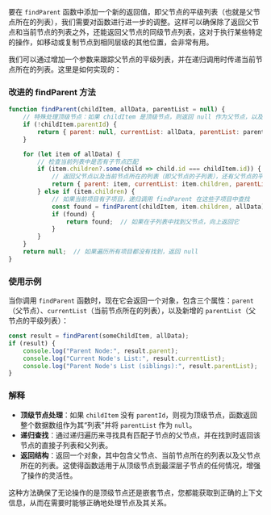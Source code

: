 要在 `findParent` 函数中添加一个新的返回值，即父节点的平级列表（也就是父节点所在的列表），我们需要对函数进行进一步的调整。这样可以确保除了返回父节点和当前节点的列表之外，还能返回父节点的同级节点列表，这对于执行某些特定的操作，如移动或复制节点到相同层级的其他位置，会非常有用。

我们可以通过增加一个参数来跟踪父节点的平级列表，并在递归调用时传递当前节点所在的列表。这里是如何实现的：

### 改进的 findParent 方法

```javascript
function findParent(childItem, allData, parentList = null) {
    // 特殊处理顶级节点：如果 childItem 是顶级节点，则返回 null 作为父节点，以及顶级列表
    if (!childItem.parentId) {
        return { parent: null, currentList: allData, parentList: parentList };
    }

    for (let item of allData) {
        // 检查当前列表中是否有子节点匹配
        if (item.children?.some(child => child.id === childItem.id)) {
            // 返回父节点以及当前节点所在的列表（即父节点的子列表），还有父节点的平级列表（传入的 allData）
            return { parent: item, currentList: item.children, parentList: allData };
        } else if (item.children) {
            // 如果当前项目有子项目，递归调用 findParent 在这些子项目中查找
            const found = findParent(childItem, item.children, allData);  // 注意传入 allData 作为 parentList
            if (found) {
                return found;  // 如果在子列表中找到父节点，向上返回它
            }
        }
    }
    return null;  // 如果遍历所有项目都没有找到，返回 null
}
```

### 使用示例

当你调用 `findParent` 函数时，现在它会返回一个对象，包含三个属性：`parent`（父节点）、`currentList`（当前节点所在的列表），以及新增的 `parentList`（父节点的平级列表）：

```javascript
const result = findParent(someChildItem, allData);
if (result) {
    console.log("Parent Node:", result.parent);
    console.log("Current Node's List:", result.currentList);
    console.log("Parent Node's List (siblings):", result.parentList);
}
```

### 解释

- **顶级节点处理**：如果 `childItem` 没有 `parentId`，则视为顶级节点，函数返回整个数据数组作为其“列表”并将 `parentList` 作为 `null`。
- **递归查找**：通过递归遍历来寻找具有匹配子节点的父节点，并在找到时返回该节点的直接子列表和父列表。
- **返回结构**：返回一个对象，其中包含父节点、当前节点所在的列表以及父节点所在的列表。这使得函数适用于从顶级节点到最深层子节点的任何情况，增强了操作的灵活性。

这种方法确保了无论操作的是顶级节点还是嵌套节点，您都能获取到正确的上下文信息，从而在需要时能够正确地处理节点及其关系。